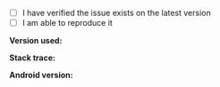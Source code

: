 - [ ] I have verified the issue exists on the latest version
- [ ] I am able to reproduce it

**Version used:**

**Stack trace:**

**Android version:**

